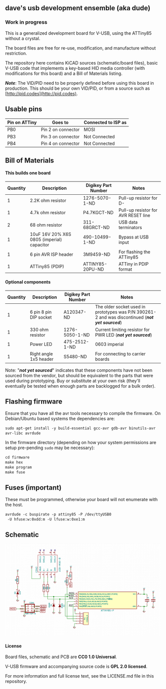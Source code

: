 ## dave's usb development ensemble (aka dude)

### Work in progress

This is a generalized development board for V-USB, using the ATTiny85 without a
crystal.

The board files are free for re-use, modification, and manufacture without
restriction.

The repository here contains KiCAD sources (schematic/board files),
basic V-USB code that implements a key-based HID media controller
(with modifications for this board) and a Bill of Materials listing.

***Note***: The VID/PID need to be properly defined before using this board in
production. This should be your own VID/PID, or from a source such as
[http://pid.codes](http://pid.codes).

## Usable pins

| Pin on ATTiny | Goes to | Connected to ISP as
|-|-|-|
|PB0|Pin 2 on connector | MOSI
|PB3|Pin 3 on connector | Not Connected
|PB4|Pin 4 on connector | Not Connected

## Bill of Materials

#### This builds one board

| Quantity | Description | Digikey Part Number | Notes
|-|-|-|-|
|1|2.2K ohm resistor|1276-5070-1-ND|Pull-up resistor for D-
|1|4.7k ohm resistor|P4.7KGCT-ND|Pull-up resistor for AVR RESET line
|2|68 ohm resistor|311-68GRCT-ND|USB data terminators
|1|10uF 16V 20% X6S 0805 (imperial) capacitor|490-10499-1-ND|Bypass at USB input
|1|6 pin AVR ISP header|3M9459-ND|For flashing the ATTiny85
|1|ATTiny85 (PDIP)|ATTINY85-20PU-ND|ATTiny in PDIP format

#### Optional components

| Quantity | Description | Digikey Part Number | Notes
|-|-|-|-|
|1|6 pin 8 pin DIP socket|A120347-ND|The older socket used in prototypes was P/N 390261-2 and was discontinued (***not yet sourced***)
|1|330 ohm resistor|1276-5050-1-ND|Current limiting resistor for PWR LED (***not yet sourced***)
|1|Power LED|475-2512-1-ND|0603 imperial
|1|Right angle 1x5 header|S5480-ND|For connecting to carrier boards

Note: "***not yet sourced***" indicates that these
components have not been sourced from the vendor, but should be equivalent to the parts that were used during prototyping. Buy or substitute at your own risk (they'll eventually be tested when enough parts are backlogged for a bulk order).

## Flashing firmware

Ensure that you have all the avr tools necessary to compile the firmware. On
Debian/Ubuntu based systems the dependencies are:

    sudo apt-get install -y build-essential gcc-avr gdb-avr binutils-avr avr-libc avrdude

In the firmware directory (depending on how your system permissions are setup pre-pending `sudo` may be necessary):

    cd firmware
    make hex
    make program
    make fuse

## Fuses (important)

These must be programmed, otherwise your board will not
enumerate with the host.

    avrdude -c buspirate -p attiny85 -P /dev/ttyUSB0
     -U hfuse:w:0xdd:m -U lfuse:w:0xe1:m


## Schematic

![board schematic](schematic.png)

#### License

Board files, schematic and PCB are **CC0 1.0 Universal**.

V-USB firmware and accompanying source code is **GPL 2.0 licensed**.

For more information and full license text, see the LICENSE.md file in this
repository.
